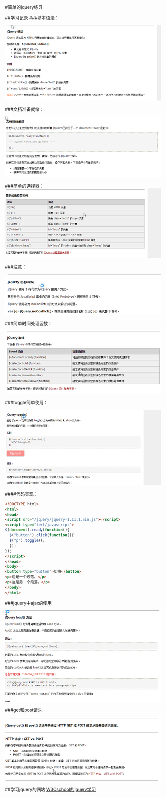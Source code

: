 #简单的jquery练习


##学习记录
###基本语法：

![基本语法：](image/1.png)


###文档准备就绪：

![文档准备就绪：](image/2.png)


###简单的选择器：
![简单的选择器：](image/3.png)


###注意：

![注意：](image/4.png)


###简单时间处理函数：

![简单时间处理函数：](image/5.png)


###toggle简单使用：

![toggle简单使用：](image/6.png)


####代码实现：
```html
<!DOCTYPE html>
<html>
<head>
<script src="/jquery/jquery-1.11.1.min.js"></script>
<script type="text/javascript">
$(document).ready(function(){
  $("button").click(function(){
  $("p").toggle();
  });
});
</script>
</head>
<body>
<button type="button">切换</button>
<p>这是一个段落。</p>
<p>这是另一个段落。</p>
</body>
</html>
```


###jquery中ajax的使用

![基本语法：](image/7.png)


###get和post请求

![基本语法：](image/8.png)


##学习jquery的网站
[W3Cschool的jquery学习](http://www.w3school.com.cn/jquery/index.asp)
